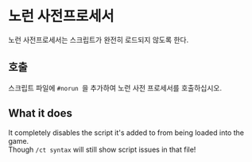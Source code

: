 # 노런 사전프로세서

노런 사전프로세서는 스크립트가 완전히 로드되지 않도록 한다.

## 호출

스크립트 파일에 `#norun `을 추가하여 노런 사전 프로세서를 호출하십시오.

## What it does

It completely disables the script it's added to from being loaded into the game.  
Though `/ct syntax` will still show script issues in that file!
